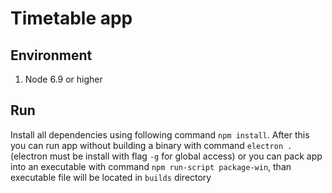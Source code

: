 # Timetable app

## Environment

1. Node 6.9 or higher




## Run

Install all dependencies using following command `npm install`. After this you can run app without building a binary with command `electron .` (electron must be install with flag `-g` for global access) or you can pack app into an executable with command `npm run-script package-win`, than executable file will be located in `builds` directory
